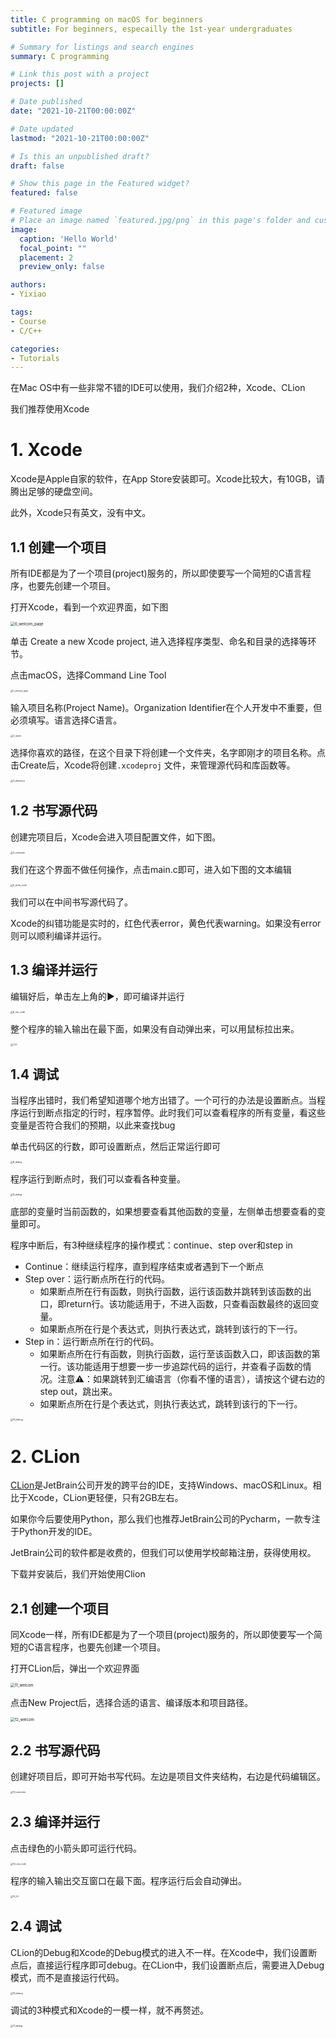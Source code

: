 ```yaml
---
title: C programming on macOS for beginners
subtitle: For beginners, especailly the 1st-year undergraduates

# Summary for listings and search engines
summary: C programming

# Link this post with a project
projects: []

# Date published
date: "2021-10-21T00:00:00Z"

# Date updated
lastmod: "2021-10-21T00:00:00Z"

# Is this an unpublished draft?
draft: false

# Show this page in the Featured widget?
featured: false

# Featured image
# Place an image named `featured.jpg/png` in this page's folder and customize its options here.
image:
  caption: 'Hello World'
  focal_point: ""
  placement: 2
  preview_only: false

authors:
- Yixiao

tags:
- Course
- C/C++

categories:
- Tutorials
---
```


在Mac OS中有一些非常不错的IDE可以使用，我们介绍2种，Xcode、CLion

我们推荐使用Xcode

# 1. Xcode

Xcode是Apple自家的软件，在App Store安装即可。Xcode比较大，有10GB，请腾出足够的硬盘空间。

此外，Xcode只有英文，没有中文。

## 1.1 创建一个项目

所有IDE都是为了一个项目(project)服务的，所以即使要写一个简短的C语言程序，也要先创建一个项目。

打开Xcode，看到一个欢迎界面，如下图

<img src="./0_welcom_page.png" alt="0_welcom_page" style="zoom:43%;" />

单击 Create a new Xcode project, 进入选择程序类型、命名和目录的选择等环节。

点击macOS，选择Command Line Tool

<img src="./1_choose_type.png" alt="1_choose_type" style="zoom:25%;" />

输入项目名称(Project Name)。Organization Identifier在个人开发中不重要，但必须填写。语言选择C语言。

<img src="./2_name.png" alt="2_name" style="zoom:25%;" />

选择你喜欢的路径，在这个目录下将创建一个文件夹，名字即刚才的项目名称。点击Create后，Xcode将创建`.xcodeproj` 文件，来管理源代码和库函数等。

<img src="./3_directory.png" alt="3_directory" style="zoom:25%;" />

## 1.2 书写源代码

创建完项目后，Xcode会进入项目配置文件，如下图。

<img src="./4_overview.png" alt="4_overview" style="zoom:25%;" />

我们在这个界面不做任何操作，点击main.c即可，进入如下图的文本编辑

<img src="./5_write_code.png" alt="5_write_code" style="zoom:25%;" />

我们可以在中间书写源代码了。

Xcode的纠错功能是实时的，红色代表error，黄色代表warning。如果没有error则可以顺利编译并运行。

## 1.3 编译并运行

编辑好后，单击左上角的▶️，即可编译并运行

<img src="./6_run_code.png" alt="6_run_code" style="zoom:25%;" />

整个程序的输入输出在最下面，如果没有自动弹出来，可以用鼠标拉出来。

<img src="./7_IO.png" alt="7_IO" style="zoom:25%;" />

## 1.4 调试

当程序出错时，我们希望知道哪个地方出错了。一个可行的办法是设置断点。当程序运行到断点指定的行时，程序暂停。此时我们可以查看程序的所有变量，看这些变量是否符合我们的预期，以此来查找bug

单击代码区的行数，即可设置断点，然后正常运行即可

<img src="./8_debug.png" alt="8_debug" style="zoom:25%;" />

程序运行到断点时，我们可以查看各种变量。

<img src="./9_debug.png" alt="9_debug" style="zoom: 25%;" />

底部的变量时当前函数的，如果想要查看其他函数的变量，左侧单击想要查看的变量即可。

程序中断后，有3种继续程序的操作模式：continue、step over和step in

- Continue：继续运行程序，直到程序结束或者遇到下一个断点
- Step over：运行断点所在行的代码。
  - 如果断点所在行有函数，则执行函数，运行该函数并跳转到该函数的出口，即return行。该功能适用于，不进入函数，只查看函数最终的返回变量。
  - 如果断点所在行是个表达式，则执行表达式，跳转到该行的下一行。
- Step in：运行断点所在行的代码。
  - 如果断点所在行有函数，则执行函数，运行至该函数入口，即该函数的第一行。该功能适用于想要一步一步追踪代码的运行，并查看子函数的情况。注意⚠️：如果跳转到汇编语言（你看不懂的语言），请按这个键右边的step out，跳出来。
  - 如果断点所在行是个表达式，则执行表达式，跳转到该行的下一行。

<img src="./10_debug.png" alt="10_debug" style="zoom:25%;" />

# 2. CLion

[CLion](https://www.jetbrains.com/clion/)是JetBrain公司开发的跨平台的IDE，支持Windows、macOS和Linux。相比于Xcode，CLion更轻便，只有2GB左右。

如果你今后要使用Python，那么我们也推荐JetBrain公司的Pycharm，一款专注于Python开发的IDE。

JetBrain公司的软件都是收费的，但我们可以使用学校邮箱注册，获得使用权。

下载并安装后，我们开始使用Clion

## 2.1 创建一个项目

同Xcode一样，所有IDE都是为了一个项目(project)服务的，所以即使要写一个简短的C语言程序，也要先创建一个项目。

打开CLion后，弹出一个欢迎界面

<img src="./11_welcom.png" alt="11_welcom" style="zoom:43%;" />

点击New Project后，选择合适的语言、编译版本和项目路径。

<img src="./12_welcom.png" alt="12_welcom" style="zoom:43%;" />

## 2.2 书写源代码

创建好项目后，即可开始书写代码。左边是项目文件夹结构，右边是代码编辑区。

<img src="./13_overview.png" alt="13_overview" style="zoom:25%;" />

## 2.3 编译并运行

点击绿色的小箭头即可运行代码。

<img src="./14_run_code.png" alt="14_run_code" style="zoom:25%;" />

程序的输入输出交互窗口在最下面。程序运行后会自动弹出。

<img src="./15_IO.png" alt="15_IO" style="zoom:25%;" />

## 2.4 调试

CLion的Debug和Xcode的Debug模式的进入不一样。在Xcode中，我们设置断点后，直接运行程序即可debug。在CLion中，我们设置断点后，需要进入Debug模式，而不是直接运行代码。

<img src="./16_debug.png" alt="16_debug" style="zoom:25%;" />

调试的3种模式和Xcode的一模一样，就不再赘述。

<img src="./17_debug.png" alt="17_debug" style="zoom:25%;" />
